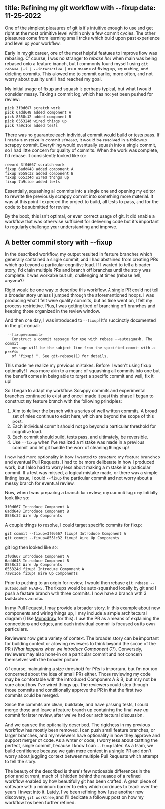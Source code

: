 title: Refining my git workflow with --fixup
date: 11-25-2022
---

One of the simplest pleasures of git is it's intuitive enough to use and
get right at the most primitive level within only a few commit cycles. The other
pleasures come from learning small tricks which build upon past experience and
level up your workflow. 

Early in my git career, one of the most helpful features to improve flow was
rebasing. Of course, I was no stranger to *rebase hell* when main was being
rebased onto a feature branch, but I commonly found myself using `git rebase [-i
| --interactive ]` as a means of fixing up, squashing, and deleting commits.
This allowed me to commit earlier, more often, and not worry about quality until
I had reached my goal.

My initial usage of fixup and squash is perhaps typical, but what I would
consider messy. Taking a commit log, which has not yet been pushed for review:

    pick 3f0d667 scratch work
    pick 6add648 added component A
    pick 8558c32 added component B
    pick 655324d wired things up
    pick 7a9c1ce added tests

There was no guarantee each individual commit would build or tests pass. If I
made a mistake in commit `3f0d667`, it would be resolved in a followup scrappy
commit. Everything would eventually squash into a single commit, so I had little
concern for quality of commits. When the work was complete, I'd rebase. It
consistently looked like so:

    reword 3f0d667 scratch work
    fixup 6add648 added component A
    fixup 8558c32 added component B
    fixup 655324d wired things up
    fixup 7a9c1ce added tests

Essentially, squashing all commits into a single one and opening my editor to
rewrite the previously scrappy commit into something more material. It was at
this point I expected the project to build, all tests to pass, and for the code
to be submitted for review.

By the book, this isn't optimal, or even correct usage of git. It did enable a
workflow that was otherwise sufficient for delivering code but it's important to
regularly challenge your understanding and improve.

## A better commit story with --fixup

In the described workflow, my output resulted in feature branches which
generally contained a single commit, and I had abstained from creating PRs which
go beyond a particular cognitive load. If I wanted to tell a broader story,
I'd chain multiple PRs and branch off branches until the story was complete. It
was workable but uh, challenging at times (rebase hell, anyone?)

Rigid would be one way to describe this workflow. A single PR could not tell a
broader story unless I jumped through the aforementioned hoops. I was producing
what I felt were quality commits, but as time went on, I felt my process
restrictive. Plus, I was getting tired of branching off branches and keeping
those organized in the review window.

And then one day, I was introduced to `--fixup`! It's succinctly documented in
the git manual:

     --fixup=<commit>
       Construct a commit message for use with rebase --autosquash. The commit
       message will be the subject line from the specified commit with a prefix
       of "fixup! ". See git-rebase(1) for details.

This made me realize my previous mistakes. Before, I wasn't using fixup
optimally! It was more akin to a means of squashing all commits into one but
the benefit comes in being able to *target* a specific commit and well, fix
it up! 

So I began to adapt my workflow. Scrappy commits and experimental branches
continued to exist and once I made it past this phase I began to construct my
feature branch with the following principles:

1. Aim to deliver the branch with a series of well written commits. A broad set
   of rules continue to exist here, which are beyond the scope of this post.
2. Each individual commit should not go beyond a particular threshold for
   cognitive load.
3. Each commit should build, tests pass, and ultimately, be reversible.
4. Use `--fixup` when I've realized a mistake was made in a previous commit, and
   let git handle the work of cleaning things up!

I now had more optionality in how I wanted to structure my feature branches and
eventual Pull Requests. I had to be more deliberate in how I produced work, but
I also had to worry less about making a mistake in a particular commit. If a
test was missed, a logical mistake made, or there was a simple linting issue, I
could `--fixup` the particular commit and not worry about a messy branch for
eventual review.

Now, when I was preparing a branch for review, my commit log may initially look
like so:

    3f0d667 Introduce Component A
    6add648 Introduce Component B
    8558c32 Wire Up Components

A couple things to resolve, I could target specific commits for fixup:

    git commit --fixup=3f0d667 fixup! Introduce Component A
    git commit --fixup=8558c32 fixup! Wire Up Components


git log then looked like so:

    3f0d667 Introduce Component A
    6add648 Introduce Component B
    8558c32 Wire Up Components
    655324d fixup! Introduce Component A
    7a9c1ce fixup! Wire Up Components

Prior to pushing to an origin for review, I would then rebase `git rebase
--autosquash HEAD~5`. The fixups would be auto-squashed locally by git and I
push a feature branch with three commits. I now have a branch with 3 buildable
commits.

In my Pull Request, I may provide a broader story. In this example about new
components and wiring things up, I may include a simple architectural diagram (I
like [Monodraw](https://monodraw.helftone.com/) for this). I use the PR as a
means of explaining the connections and edges, and each individual commit is
focused on its own particulars.

Reviewers now get a variety of context. The broader story can be important for
building context or allowing reviewers to think beyond the scope of the PR
(*What happens when we introduce Component C?*). Conversely, reviewers may also
hone-in on a particular commit and not concern themselves with the broader
picture.

Of course, maintaining a size threshold for PRs is important, but I'm not too
concerned about the idea of small PRs either. Those reviewing my code may be
comfortable with the introduced Component A & B, but may not be sure about how
I've wired things up. The reviewers could step through those commits and
conditionally approve the PR in that the first two commits could be merged.

Since the commits are clean, buildable, and have passing tests, I could merge
those and leave a feature branch up containing the final *wire up* commit for
later review, after we've had our architectural discussion.

And we can see the optionality described. The rigidness in my previous workflow
has mostly been removed. I can push small feature branches, or larger branches,
and my reviewers have optionality in how they approve and support merger of
code. As a writer of code, I worry less about crafting the perfect, single
commit, because I know I can `--fixup` later. As a team, we build confidence
because we gain more context in a single PR and don't worry about juggling
context between multiple Pull Requests which attempt to tell the story.

The beauty of the described is there's few noticeable differences in the prior
and current, much of it hidden behind the nuance of a refined workflow enabled
by how beautifully git has been crafted. A great piece of software with a
minimum barrier to entry which continues to teach over the years I invest into
it. Lately, I've been refining how I use another new discovery, `git worktree`,
and I'll dedicate a followup post on how my workflow has been further refined.
